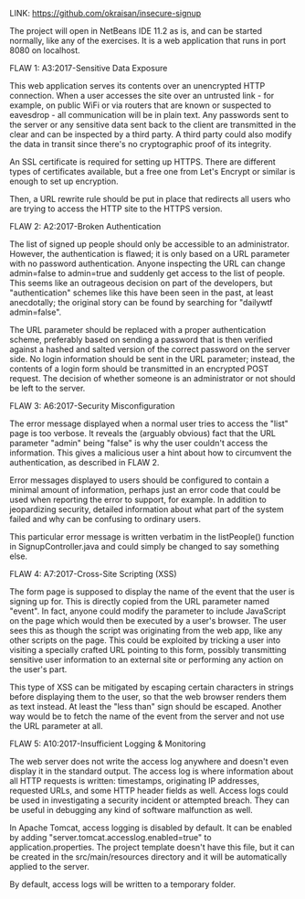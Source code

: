 LINK: https://github.com/okraisan/insecure-signup

The project will open in NetBeans IDE 11.2 as is, and can be started normally,
like any of the exercises. It is a web application that runs in port 8080 on localhost.



FLAW 1:
A3:2017-Sensitive Data Exposure

This web application serves its contents over an unencrypted HTTP connection.
When a user accesses the site over an untrusted link - for example, on public
WiFi or via routers that are known or suspected to eavesdrop - all communication will be in
plain text. Any passwords sent to the server or any sensitive data sent back
to the client are transmitted in the clear and can be inspected by a third
party. A third party could also modify the data in transit since there's no cryptographic
proof of its integrity.

An SSL certificate is required for setting up HTTPS. There are different types
of certificates available, but a free one from Let's Encrypt or similar is enough
to set up encryption.

Then, a URL rewrite rule should be put in place that redirects all users who are
trying to access the HTTP site to the HTTPS version. 



FLAW 2:
A2:2017-Broken Authentication

The list of signed up people should only be accessible to an administrator. However,
the authentication is flawed; it is only based on a URL parameter with no password
authentication. Anyone inspecting the URL can change admin=false to admin=true and
suddenly get access to the list of people. This seems like an outrageous decision
on part of the developers, but "authentication" schemes like this have been seen
in the past, at least anecdotally; the original story can be found by searching for
"dailywtf admin=false".

The URL parameter should be replaced with a proper authentication scheme, preferably based on
sending a password that is then verified against a hashed and salted version of the correct
password on the server side. No login information should
be sent in the URL parameter; instead, the contents of a login form should be
transmitted in an encrypted POST request. The decision of whether someone is
an administrator or not should be left to the server.



FLAW 3:
A6:2017-Security Misconfiguration

The error message displayed when a normal user tries to access the "list" page is too
verbose. It reveals the (arguably obvious) fact that the URL parameter "admin" being "false"
is why the user couldn't access the information. This gives a malicious user a hint about
how to circumvent the authentication, as described in FLAW 2.

Error messages displayed to users should be configured to contain a minimal amount of
information, perhaps just an error code that could be used when reporting the error to
support, for example. In addition to jeopardizing security, detailed information about
what part of the system failed and why can be confusing to ordinary users.

This particular error message is written verbatim in the listPeople() function in
SignupController.java and could simply be changed to say something else.



FLAW 4:
A7:2017-Cross-Site Scripting (XSS)

The form page is supposed to display the name of the event that the user is signing up for. This is
directly copied from the URL parameter named "event". In fact, anyone could modify the parameter
to include JavaScript on the page which would then be executed by a user's browser.
The user sees this as though the script was originating from the web app, like any other scripts
on the page. This could be exploited by tricking a user into visiting a specially crafted URL pointing
to this form, possibly transmitting sensitive user information to an external site or performing
any action on the user's part.

This type of XSS can be mitigated by escaping certain characters in strings before displaying them to
the user, so that the web browser renders them as text instead. At least the "less than" sign should
be escaped. Another way would be to fetch the name of the event from the server and not use the URL
parameter at all.



FLAW 5:
A10:2017-Insufficient Logging & Monitoring

The web server does not write the access log anywhere and doesn't even display it in
the standard output. The access log is where information about all HTTP requests is
written: timestamps, originating IP addresses, requested URLs, and some HTTP header fields as
well. Access logs could be used in investigating a security incident or attempted breach.
They can be useful in debugging any kind of software malfunction as well.

In Apache Tomcat, access logging is disabled by default. It can be enabled by adding
"server.tomcat.accesslog.enabled=true" to application.properties. The project template
doesn't have this file, but it can be created in the src/main/resources directory and
it will be automatically applied to the server.

By default, access logs will be written to a temporary folder.